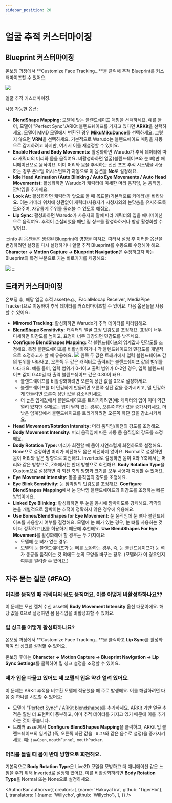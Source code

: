```yaml
---
sidebar_position: 20
---
```


# 얼굴 추적 커스터마이징

## Blueprint 커스터마이징

온보딩 과정에서 **Customize Face Tracking...**을 클릭해 추적 Blueprint를 커스터마이즈할 수 있어요.

![](/doc-img/en-mocap-3.png)
<p class="img-desc">얼굴 추적 커스터마이징.</p>

사용 가능한 옵션:

* **BlendShape Mapping:** 모델에 맞는 블렌드쉐이프 매핑을 선택하세요. 예를 들어, 모델이 "Perfect Sync"/ARKit 블렌드쉐이프를 가지고 있다면 **ARKit**을 선택하세요. 모델이 MMD 모델에서 변환된 경우 **MikuMikuDance**를 선택하세요. 그렇지 않으면 **VRM**을 선택하세요. 기본적으로 Warudo는 블렌드쉐이프 매핑을 자동으로 감지하려고 하지만, 여기서 이를 재설정할 수 있어요.
* **Enable Head and Body Movements:** 활성화하면 Warudo가 추적 데이터에 따라 캐릭터의 머리와 몸을 움직여요. 비활성화하면 얼굴(블렌드쉐이프와 눈 뼈)만 애니메이션으로 움직여요. 이미 머리와 몸을 추적하는 전신 포즈 추적 시스템을 사용하는 경우 온보딩 어시스턴트가 자동으로 이 옵션을 **No**로 설정해요.
* **Idle Head Animation (Auto Blinking / Auto Eye Movements / Auto Head Movements):** 활성화하면 Warudo가 캐릭터에 미세한 머리 움직임, 눈 움직임, 깜박임을 추가해요.
* **Look At:** 활성화하면 캐릭터가 앞으로 볼 때 목표물(기본적으로 카메라)을 바라봐요. 이는 카메라 위치에 상관없이 캐릭터/사용자가 시청자와의 눈맞춤을 유지하도록 도와주며, 자유롭게 주위를 둘러볼 수 있도록 해줘요.
* **Lip Sync**: 활성화하면 Warudo가 사용자의 말에 따라 캐릭터의 입을 애니메이션으로 움직여요. 추적이 손실되었을 때만 립 싱크를 활성화하거나 항상 활성화할 수 있어요.

:::info
위 옵션들은 생성된 Blueprint에 영향을 미쳐요. 따라서 설정 후 이러한 옵션을 변경하려면 설정을 다시 실행하거나 얼굴 추적 Blueprint를 수동으로 수정해야 해요. **Character → Motion Capture → Blueprint Navigation**은 수정하고자 하는 Blueprint의 특정 부분으로 가는 바로가기를 제공해요:

![](/doc-img/en-mocap-6.png)
:::

## 트래커 커스터마이징

온보딩 후, 해당 얼굴 추적 asset(e.g., iFacialMocap Receiver, MediaPipe Tracker)으로 이동하여 추적 데이터를 커스터마이즈할 수 있어요. 다음 옵션들을 사용할 수 있어요:

* **Mirrored Tracking:** 활성화하면 Warudo가 추적 데이터를 미러링해요.
* **[BlendShape](../tutorials/3d-primer#blendshape) Sensitivity:** 캐릭터의 얼굴 표정 민감도를 조정해요. 표정이 너무 미세하면 민감도를 높이고, 표정이 너무 과장되면 민감도를 낮추세요.
* **Configure BlendShapes Mapping:** 각 블렌드쉐이프의 임계값과 민감도를 조정해요. 특정 블렌드쉐이프를 비활성화하거나 각 블렌드쉐이프의 민감도를 개별적으로 조정하고자 할 때 유용해요.
  ![](/doc-img/en-mocap-5.png)
  왼쪽 두 값은 트래커에서 입력 블렌드쉐이프 값의 범위를 나타내고, 오른쪽 두 값은 캐릭터로 출력되는 블렌드쉐이프 값의 범위를 나타내요. 예를 들어, 입력 범위가 0-1이고 출력 범위가 0-2인 경우, 입력 블렌드쉐이프 값이 0.40일 때 출력 블렌드쉐이프 값은 0.80이 돼요.
    - 블렌드쉐이프를 비활성화하려면 오른쪽 상단 값을 0으로 설정하세요.
    - 블렌드쉐이프를 더 민감하게 만들려면 오른쪽 상단 값을 증가시키고, 덜 민감하게 만들려면 오른쪽 상단 값을 감소시키세요.
    - 더 높은 임계값에서 블렌드쉐이프를 트리거하려면(예: 캐릭터의 입이 이미 약간 열려 있지만 실제로는 입이 닫혀 있는 경우), 오른쪽 하단 값을 증가시키세요. 더 낮은 임계값에서 블렌드쉐이프를 트리거하려면 오른쪽 하단 값을 감소시키세요.
* **Head Movement/Rotation Intensity:** 머리 움직임/회전의 강도를 조정해요.
* **Body Movement Intensity:** 머리 움직임에 따른 자동 몸 움직임의 강도를 조정해요.
* **Body Rotation Type:** 머리가 회전할 때 몸이 자연스럽게 회전하도록 설정해요.
  None으로 설정하면 머리가 회전해도 몸은 회전하지 않아요.
  Normal로 설정하면 몸이 머리와 같은 방향으로 회전해요.
  Inverted로 설정하면 몸이 X와 Y축에서는 머리와 같은 방향으로, Z축에서는 반대 방향으로 회전해요.
  **Body Rotation Type**을 Custom으로 설정하면 각 회전 축의 방향과 크기를 모두 사용자 지정할 수 있어요.
* **Eye Movement Intensity:** 동공 움직임의 강도를 조정해요.
* **Eye Blink Sensitivity:** 눈 깜박임의 민감도를 조정해요. **Configure BlendShapes Mapping**에서 눈 깜박임 블렌드쉐이프의 민감도를 조정하는 빠른 방법이에요.
* **Linked Eye Blinking:** 활성화하면 두 눈을 동시에 깜박이도록 강제해요. 각각의 눈을 개별적으로 깜박이는 추적이 정확하지 않은 경우에 유용해요.
* **Use Bones/BlendShapes for Eye Movement:** 눈 움직임에 눈 뼈나 블렌드쉐이프를 사용할지 여부를 결정해요. 모델에 눈 뼈가 있는 경우, 눈 뼈를 사용하는 것이 더 정확하고 [IK](../tutorials/3d-primer#IK)를 허용하기 때문에 추천해요. **Use BlendShapes For Eye Movement**를 활성화해야 할 경우는 두 가지예요:
    - 모델에 눈 뼈가 없는 경우.
    - 모델의 눈 블렌드쉐이프가 눈 뼈를 보완하는 경우, 즉, 눈 블렌드쉐이프가 눈 뼈가 동공을 움직이는 것 외에도 눈의 모양을 바꾸는 경우. (모델러가 이 경우인지 여부를 알려줄 수 있어요.)

## 자주 묻는 질문 {#FAQ}

### 머리를 움직일 때 캐릭터의 몸도 움직여요. 이를 어떻게 비활성화하나요??

이 문제는 모션 캡처 수신 asset의 **Body Movement Intensity** 옵션 때문이에요. 해당 값을 0으로 설정하면 몸 움직임을 비활성화할 수 있어요.

### 립 싱크를 어떻게 활성화하나요?

온보딩 과정에서 **Customize Face Tracking...**을 클릭하고 **Lip Sync**를 활성화하여 립 싱크를 설정할 수 있어요.

온보딩 후에는 **Character → Motion Capture → Blueprint Navigation → Lip Sync Settings**를 클릭하여 립 싱크 설정을 조정할 수 있어요.

### 제가 입을 다물고 있어도 제 모델의 입은 약간 열려 있어요.

이 문제는 ARKit 추적을 비호환 모델에 적용했을 때 주로 발생해요. 이를 해결하려면 다음 중 하나를 시도할 수 있어요:

* 모델에 ["Perfect Sync" / ARKit blendshapes](../tutorials/3d-primer#arkit)를 추가하세요. ARKit 기반 얼굴 추적은 훨씬 더 표현력이 풍부하고, 이미 추적 데이터를 가지고 있기 때문에 이를 추가하는 것이 좋습니다.
* 트래커 asset에서 **Configure BlendShapes Mapping**을 클릭하고, ARKit 입 블렌드쉐이프의 임계값 (즉, 오른쪽 하단 값을 `-0.25`와 같은 음수로 설정)을 증가시키세요. 예: `jawOpen`, `mouthFunnel`, `mouthPucker`.

### 머리를 돌릴 때 몸이 반대 방향으로 회전해요.

기본적으로 **Body Rotation Type**은 Live2D 모델을 모방하고 더 애니메이션 같은 느낌을 주기 위해 Inverted로 설정돼 있어요. 이를 비활성화하려면 **Body Rotation Type**을 Normal 또는 None으로 설정하세요.

<AuthorBar authors={{
  creators: [
    {name: 'HakuyaTira', github: 'TigerHix'},
  ],
  translators: [
    {name: 'Willycho', github: 'Willycho'},
  ],
}} />
